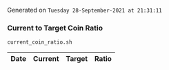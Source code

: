 Generated on `Tuesday 28-September-2021 at 21:31:11`

### Current to Target Coin Ratio
`current_coin_ratio.sh`

Date|Current|Target|Ratio
---|---|---|---
